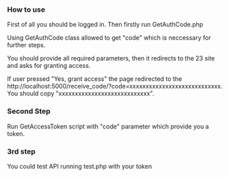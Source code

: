 ### How to use ###
First of all you should be logged in. Then firstly run GetAuthCode.php

Using GetAuthCode class allowed to get "code" which is neccessary for further steps. 

You should provide all required parameters, 
then it redirects to the 23 site and asks for granting access.

If user pressed "Yes, grant access" the page redirected to the http://localhost:5000/receive_code/?code=xxxxxxxxxxxxxxxxxxxxxxxxxxxx. 
You should copy "xxxxxxxxxxxxxxxxxxxxxxxxxxxx". 

### Second Step ###
Run GetAccessToken script with "code" parameter which provide you a token.

### 3rd step ###
You could test API running test.php with your token

